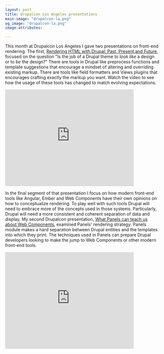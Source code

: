 ```yaml
--- 
layout: post
title: Drupalcon Los Angeles presentations
main-image: "drupalcon-la.png"
og_image: "drupalcon-la.png"
image-attributes:

---
```


This month at Drupalcon Los Angeles I gave two presentations on front-end rendering.
The first, [Rendering HTML with Drupal: Past, Present and Future](https://events.drupal.org/losangeles2015/sessions/rendering-html-drupal-past-present-and-future), focused on the question "Is the job of a Drupal theme to *look like* a design or to *be* the design?"
There are tools in Drupal like preprocess functions and template suggestions that encourage a mindset of altering and overriding existing markup.
There are tools like field formatters and Views plugins that encourages crafting exactly the markup you want. 
Watch the video to see how the usage of these tools has changed to match evolving expectations.

<iframe width="420" height="315" src="https://www.youtube.com/embed/0SGHtifduPY" frameborder="0" allowfullscreen></iframe>

In the final segment of that presentation I focus on how modern front-end tools like Angular, Ember and Web Components have their own opinions on how to conceptualize rendering.
To play well with such tools Drupal will need to embrace more of the concepts used in those systems. 
Particularly, Drupal will need a more consistent and coherent separation of data and display. 
My second Drupalcon presentation, [What Panels can teach us about Web Components](https://events.drupal.org/losangeles2015/sessions/what-panels-can-teach-us-about-web-components), examined Panels' rendering strategy. Panels module makes a hard separation between Drupal entities and the templates into which they print. The techniques used in Panels can prepare Drupal developers looking to make the jump to Web Components or other modern front-end tools.

<iframe width="420" height="315" src="https://www.youtube.com/embed/oAEqAOuzeHQ" frameborder="0" allowfullscreen></iframe>






